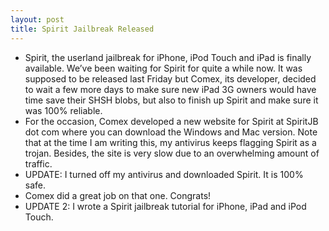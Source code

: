 ```yaml
---
layout: post
title: Spirit Jailbreak Released
---
```

* Spirit, the userland jailbreak for iPhone, iPod Touch and iPad is finally available. We’ve been waiting for Spirit for quite a while now. It was supposed to be released last Friday but Comex, its developer, decided to wait a few more days to make sure new iPad 3G owners would have time save their SHSH blobs, but also to finish up Spirit and make sure it was 100% reliable.
* For the occasion, Comex developed a new website for Spirit at SpiritJB dot com where you can download the Windows and Mac version. Note that at the time I am writing this, my antivirus keeps flagging Spirit as a trojan. Besides, the site is very slow due to an overwhelming amount of traffic.
* UPDATE: I turned off my antivirus and downloaded Spirit. It is 100% safe.
* Comex did a great job on that one. Congrats!
* UPDATE 2: I wrote a Spirit jailbreak tutorial for iPhone, iPad and iPod Touch.

